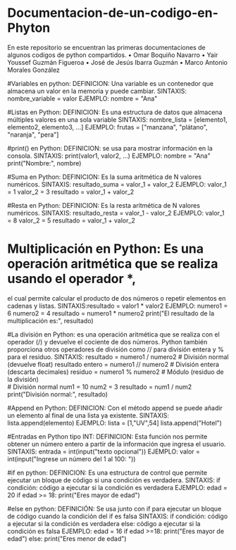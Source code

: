 # Documentacion-de-un-codigo-en-Phyton
En este repositorio se encuentran las primeras documentaciones de algunos codigos de python compartidos.
•	Omar Boquiño Navarro
•	Yair Youssef Guzmán Figueroa
•	José de Jesús Ibarra Guzmán
•	Marco Antonio Morales González


#Variables en python: DEFINICION: Una variable es un contenedor que almacena un valor en la memoria y puede cambiar.
                      SINTAXIS: nombre_variable = valor 
                      EJEMPLO: nombre = "Ana"
                      
#Listas en Python:    DEFINICION: Es una estructura de datos que almacena múltiples valores en una sola variable
                      SINTAXIS: nombre_lista = [elemento1, elemento2, elemento3, ...]
                      EJEMPLO: frutas = ["manzana", "plátano", "naranja", "pera"]
                      
#print() en Python:   DEFINICION: se usa para mostrar información en la consola.
                      SINTAXIS: print(valor1, valor2, ...)
                      EJEMPLO: nombre = "Ana"
                               print("Nombre:", nombre) 

#Suma en Python: DEFINICION: Es la suma aritmética de N valores numéricos.
                      SINTAXIS: resultado_suma = valor_1 + valor_2 
                      EJEMPLO: valor_1 = 1
                               valor_2 = 3
                               resultado = valor_1 + valor_2

#Resta en Python: DEFINICION: Es la resta aritmética de N valores numéricos.
                      SINTAXIS: resultado_resta = valor_1 - valor_2 
                      EJEMPLO: valor_1 = 8
                               valor_2 = 5
                               resultado = valor_1 + valor_2
# Multiplicación en Python: Es una operación aritmética que se realiza usando el operador *,
el cual permite calcular el producto de dos números o repetir elementos en cadenas y listas.
                     SINTAXIS:resultado = valor1 * valor2
                      EJEMPLO:  numero1 = 6 numero2 = 4
                         resultado = numero1 * numero2
               print("El resultado de la multiplicación es:", resultado)
               
#La división en Python: es una operación aritmética que se realiza con el operador (/)  y devuelve el cociente de dos números. Python también proporciona otros operadores de división como // para división entera y % para el residuo.
                     SINTAXIS: resultado = numero1 / numero2  # División normal (devuelve float)
               resultado entero = numero1 // numero2  # División entera (descarta decimales)
                      residuo = numero1 % numero2  # Módulo (residuo de la división) 				
                      # División normal
                          num1 = 10
                            num2 = 3
                  resultado = num1 / num2
                   print("División normal:", resultado)
                   
#Append en Python: DEFINICION: Con el método append se puede añadir un elemento al final de una lista ya existente.
                   SINTAXIS: lista.append(elemento)
                   EJEMPLO: lista = [1,"UV",54]
                            lista.append("Hotel")

#Entradas en Python tipo INT: DEFINICION: Esta función nos permite obtener un número entero a partir de la información que ingresa el usuario.
                              SINTAXIS: entrada = int(input("texto opcional"))
                              EJEMPLO: valor = int(input("Ingrese un número del 1 al 100: "))

#if en python: DEFINICION: Es una estructura de control que permite ejecutar un bloque de código si una condición es verdadera.
               SINTAXIS: if condición:
                           código a ejecutar si la condición es verdadera
               EJEMPLO: edad = 20
                        if edad >= 18:
                          print("Eres mayor de edad")

#else en python: DEFINICIÓN: Se usa junto con if para ejecutar un bloque de código cuando la condición del if es falsa
                 SINTAXIS: if condición:
                             código a ejecutar si la condición es verdadera
                           else:
                             código a ejecutar si la condición es falsa
                 EJEMPLO: edad = 16
                          if edad >=18:
                            print("Eres mayor de edad")
                          else:
                            print("Eres menor de edad")
